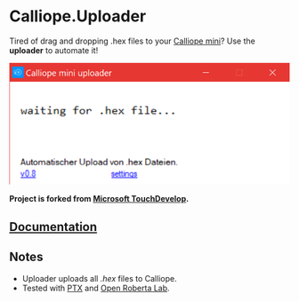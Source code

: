 # Calliope.Uploader

Tired of drag and dropping .hex files to your [Calliope mini](https://calliope.cc/)? Use the **uploader** to automate it!

![screen](screen.png)

**Project is forked from [Microsoft TouchDevelop](https://github.com/Microsoft/TouchDevelop/tree/master/microbit/loader).** 

## [Documentation](https://www.touchdevelop.com/microbituploader)

## Notes

* Uploader uploads all *.hex* files to Calliope. 
* Tested with [PTX](http://pxt.calliope.cc/index.html) and [Open Roberta Lab](https://lab.open-roberta.org/).